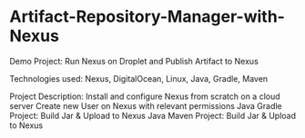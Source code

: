# Artifact-Repository-Manager-with-Nexus

Demo Project:
Run Nexus on Droplet and Publish Artifact to Nexus

Technologies used:
Nexus, DigitalOcean, Linux, Java, Gradle, Maven

Project Description:
Install and configure Nexus from scratch on a cloud server
Create new User on Nexus with relevant permissions
Java Gradle Project: Build Jar & Upload to Nexus
Java Maven Project: Build Jar & Upload to Nexus
